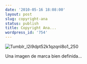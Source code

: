```yaml
---
date: '2010-05-16 18:08:00'
layout: post
slug: copyright-ana
status: publish
title: Copyright Ana...
wordpress_id: '754'
---
```



    


![Tumblr_l2i9dpt52k1qzqnl8o1_250](http://jjdenis.files.wordpress.com/2010/05/tumblr_l2i9dpt52k1qzqnl8o1_250-scaled500.jpg?w=179)








Una imagen de marca bien definida…


  
